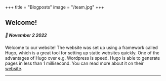 +++
title = "Blogposts"
image = "/team.jpg"
+++

## Welcome!
##### :date: **November 2 2022**
Welcome to our website! The website was set up using a framework called Hugo, which is a great tool for setting up static websites quickly. One of the advantages of Hugo over e.g. Wordpress is speed. Hugo is able to generate pages in less than 1 millisecond. You can read more about it on their [website](https://gohugo.io/).

---